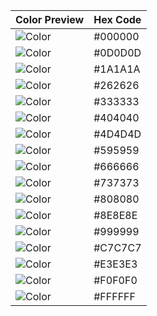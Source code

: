 | Color Preview                  | Hex Code   |
|--------------------------------|------------|
| ![Color](https://via.placeholder.com/50/000000?text=+) | #000000 | Blackest
| ![Color](https://via.placeholder.com/50/0D0D0D?text=+) | #0D0D0D | Blackish
| ![Color](https://via.placeholder.com/50/1A1A1A?text=+) | #1A1A1A | Darker Black
| ![Color](https://via.placeholder.com/50/262626?text=+) | #262626 | Dark Black
| ![Color](https://via.placeholder.com/50/333333?text=+) | #333333 | Black
| ![Color](https://via.placeholder.com/50/404040?text=+) | #404040 | Black-ish Grey
| ![Color](https://via.placeholder.com/50/4D4D4D?text=+) | #4D4D4D | Greyish Black
| ![Color](https://via.placeholder.com/50/595959?text=+) | #595959 | Dark Grey
| ![Color](https://via.placeholder.com/50/666666?text=+) | #666666 | Grey
| ![Color](https://via.placeholder.com/50/737373?text=+) | #737373 | Light Grey
| ![Color](https://via.placeholder.com/50/808080?text=+) | #808080 | Grey-ish White
| ![Color](https://via.placeholder.com/50/8E8E8E?text=+) | #8E8E8E | Lighter Grey
| ![Color](https://via.placeholder.com/50/999999?text=+) | #999999 | Light Grey
| ![Color](https://via.placeholder.com/50/C7C7C7?text=+) | #C7C7C7 | Greyest
| ![Color](https://via.placeholder.com/50/E3E3E3?text=+) | #E3E3E3 | Lightest Grey
| ![Color](https://via.placeholder.com/50/F0F0F0?text=+) | #F0F0F0 | Whiter
| ![Color](https://via.placeholder.com/50/FFFFFF?text=+) | #FFFFFF | Whitest
